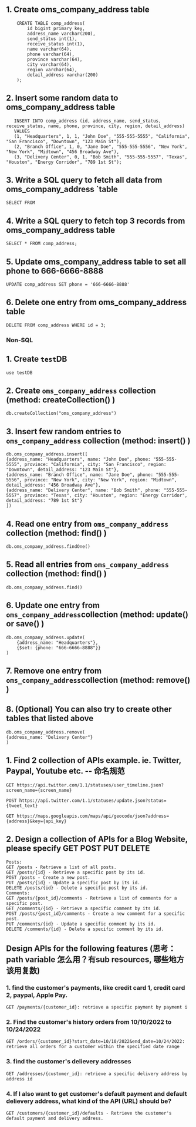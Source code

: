 ## 1. Create oms_company_address table
```mysql:
    CREATE TABLE comp_address(
        id bigint primary key,
        address_name varchar(200),
        send_status int(1),
        receive_status int(1),
        name varchar(64),
        phone varchar(64),
        province varchar(64),
        city varchar(64),
        region varchar(64),
        detail_address varchar(200)
    );
```
## 2. Insert some random data to oms_company_address table

 ```mysql:
    INSERT INTO comp_address (id, address_name, send_status, receive_status, name, phone, province, city, region, detail_address)
    VALUES
    (1, "Headquarters", 1, 1, "John Doe", "555-555-5555", "California", "San Francisco", "Downtown", "123 Main St"),
    (2, "Branch Office", 1, 0, "Jane Doe", "555-555-5556", "New York", "New York", "Midtown", "456 Broadway Ave"),
    (3, "Delivery Center", 0, 1, "Bob Smith", "555-555-5557", "Texas", "Houston", "Energy Corridor", "789 1st St");

 ```

## 3. Write a SQL query to fetch all data from oms_company_address `table
    SELECT FROM 

## 4. Write a SQL query to fetch top 3 records from oms_company_address table
    SELECT * FROM comp_address;

## 5. Update oms_company_address table to set all phone to 666-6666-8888
    UPDATE comp_address SET phone = '666-6666-8888'

## 6. Delete one entry from oms_company_address table
    DELETE FROM comp_address WHERE id = 3;

### Non-SQL

## 1. Create `test`DB 
    use testDB

## 2. Create `oms_company_address` collection  (method: createCollection() )
    db.createCollection("oms_company_address")

## 3. Insert few random entries to `oms_company_address` collection (method: insert() )
    db.oms_company_address.insert([
    {address_name: "Headquarters", name: "John Doe", phone: "555-555-5555", province: "California", city: "San Francisco", region: "Downtown", detail_address: "123 Main St"},
    {address_name: "Branch Office", name: "Jane Doe", phone: "555-555-5556", province: "New York", city: "New York", region: "Midtown", detail_address: "456 Broadway Ave"},
    {address_name: "Delivery Center", name: "Bob Smith", phone: "555-555-5557", province: "Texas", city: "Houston", region: "Energy Corridor", detail_address: "789 1st St"}
    ])

## 4. Read one entry from `oms_company_address` collection (method: find() )
    db.oms_company_address.findOne()

## 5. Read all entries from `oms_company_address` collection (method: find() )
    db.oms_company_address.find()

## 6. Update one entry from `oms_company_address`collection (method: update() or save() )
    db.oms_company_address.update(
        {address_name: "Headquarters"},
        {$set: {phone: "666-6666-8888"}}
    )

## 7. Remove one entry from `oms_company_address`collection (method: remove() )
## 8. (Optional) You can also try to create other tables that listed above
    db.oms_company_address.remove(
    {address_name: "Delivery Center"}
    )

## 1.  Find 2 collection of APIs example. ie. Twitter, Paypal, Youtube etc.  -- 命名规范

    GET https://api.twitter.com/1.1/statuses/user_timeline.json?screen_name={screen_name}

    POST https://api.twitter.com/1.1/statuses/update.json?status={tweet_text}

    GET https://maps.googleapis.com/maps/api/geocode/json?address={address}&key={api_key}

## 2.  Design a collection of APIs for a Blog Website, please specify GET POST PUT DELETE

    Posts:
    GET /posts - Retrieve a list of all posts.
    GET /posts/{id} - Retrieve a specific post by its id.
    POST /posts - Create a new post.
    PUT /posts/{id} - Update a specific post by its id.
    DELETE /posts/{id} - Delete a specific post by its id.
    Comments:
    GET /posts/{post_id}/comments - Retrieve a list of comments for a specific post.
    GET /comments/{id} - Retrieve a specific comment by its id.
    POST /posts/{post_id}/comments - Create a new comment for a specific post.
    PUT /comments/{id} - Update a specific comment by its id.
    DELETE /comments/{id} - Delete a specific comment by its id.


## Design APIs for the following features (思考：path variable 怎么用？有sub resources, 哪些地方该用复数)

### 1.  find the customer's payments, like credit card 1, credit card 2, paypal, Apple Pay.
    GET /payments/{customer_id}: retrieve a specific payment by payment i

### 2.  Find the customer's history orders from 10/10/2022 to 10/24/2022
    GET /orders/{customer_id}?start_date=10/10/2022&end_date=10/24/2022: retrieve all orders for a customer within the specified date range

### 3.  find the customer's delievery  addresses
    GET /addresses/{customer_id}: retrieve a specific delivery address by address id

### 4.  If I also want to get customer's default payment and default delievery address, what kind of the API (URL) should be?
    GET /customers/{customer_id}/defaults - Retrieve the customer's default payment and delivery address.